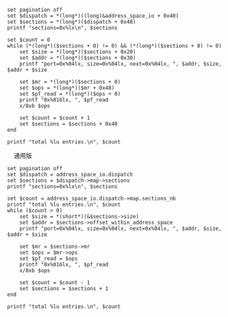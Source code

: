     set pagination off
    set $dispatch = *(long*)((long)&address_space_io + 0x40)
    set $sections = *(long*)($dispatch + 0x48)
    printf "sections=0x%lx\n", $sections

    set $count = 0
    while (*(long*)($sections + 0) != 0) && (*(long*)($sections + 8) != 0)
        set $size = *(long*)($sections + 0x20)
        set $addr = *(long*)($sections + 0x30)
        printf "port=0x%04lx, size=0x%04lx, next=0x%04lx, ", $addr, $size, $addr + $size

        set $mr = *(long*)($sections + 0)
        set $ops = *(long*)($mr + 0x48)
        set $pf_read = *(long*)($ops + 0)
        printf "0x%016lx, ", $pf_read
        x/8xb $ops

        set $count = $count + 1
        set $sections = $sections + 0x40
    end

    printf "total %lu entries.\n", $count
    
通用版

    set pagination off
    set $dispatch = address_space_io.dispatch
    set $sections = $dispatch->map->sections
    printf "sections=0x%lx\n", $sections

    set $count = address_space_io.dispatch->map.sections_nb
    printf "total %lu entries.\n", $count
    while ($count > 0)
        set $size = *(short*)(&$sections->size)
        set $addr = $sections->offset_within_address_space
        printf "port=0x%04lx, size=0x%04lx, next=0x%04lx, ", $addr, $size, $addr + $size

        set $mr = $sections->mr
        set $ops = $mr->ops
        set $pf_read = $ops
        printf "0x%016lx, ", $pf_read
        x/8xb $ops

        set $count = $count - 1
        set $sections = $sections + 1
    end

    printf "total %lu entries.\n", $count

